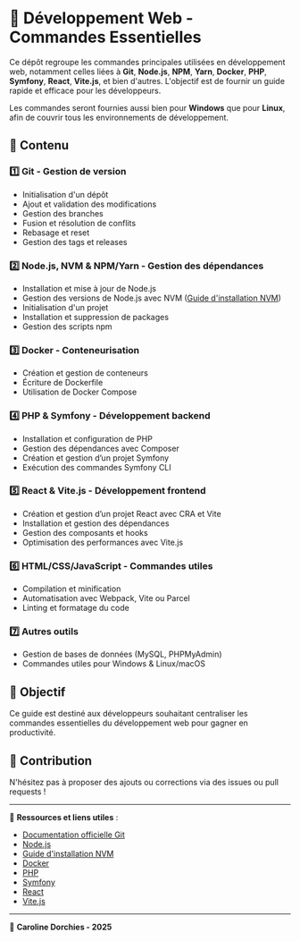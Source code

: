 # 📌 Développement Web - Commandes Essentielles

Ce dépôt regroupe les commandes principales utilisées en développement web, notamment celles liées à **Git**, **Node.js**, **NPM**, **Yarn**, **Docker**, **PHP**, **Symfony**, **React**, **Vite.js**, et bien d'autres. L'objectif est de fournir un guide rapide et efficace pour les développeurs. 

Les commandes seront fournies aussi bien pour **Windows** que pour **Linux**, afin de couvrir tous les environnements de développement.

## 📖 Contenu

### 1️⃣ Git - Gestion de version
- Initialisation d'un dépôt
- Ajout et validation des modifications
- Gestion des branches
- Fusion et résolution de conflits
- Rebasage et reset
- Gestion des tags et releases

### 2️⃣ Node.js, NVM & NPM/Yarn - Gestion des dépendances
- Installation et mise à jour de Node.js
- Gestion des versions de Node.js avec NVM ([Guide d'installation NVM](https://www.freecodecamp.org/news/node-version-manager-nvm-install-guide/))
- Initialisation d'un projet
- Installation et suppression de packages
- Gestion des scripts npm

### 3️⃣ Docker - Conteneurisation
- Création et gestion de conteneurs
- Écriture de Dockerfile
- Utilisation de Docker Compose

### 4️⃣ PHP & Symfony - Développement backend
- Installation et configuration de PHP
- Gestion des dépendances avec Composer
- Création et gestion d’un projet Symfony
- Exécution des commandes Symfony CLI

### 5️⃣ React & Vite.js - Développement frontend
- Création et gestion d’un projet React avec CRA et Vite
- Installation et gestion des dépendances
- Gestion des composants et hooks
- Optimisation des performances avec Vite.js

### 6️⃣ HTML/CSS/JavaScript - Commandes utiles
- Compilation et minification
- Automatisation avec Webpack, Vite ou Parcel
- Linting et formatage du code

### 7️⃣ Autres outils
- Gestion de bases de données (MySQL, PHPMyAdmin)
- Commandes utiles pour Windows & Linux/macOS

## 🎯 Objectif
Ce guide est destiné aux développeurs souhaitant centraliser les commandes essentielles du développement web pour gagner en productivité.

## 🚀 Contribution
N'hésitez pas à proposer des ajouts ou corrections via des issues ou pull requests !

---

📌 **Ressources et liens utiles** :
- [Documentation officielle Git](https://git-scm.com/doc)
- [Node.js](https://nodejs.org/en/docs/)
- [Guide d'installation NVM](https://www.freecodecamp.org/news/node-version-manager-nvm-install-guide/)
- [Docker](https://docs.docker.com/)
- [PHP](https://www.php.net/docs.php)
- [Symfony](https://symfony.com/doc/current/index.html)
- [React](https://react.dev/)
- [Vite.js](https://vitejs.dev/)

---

📝 **Caroline Dorchies - 2025**
